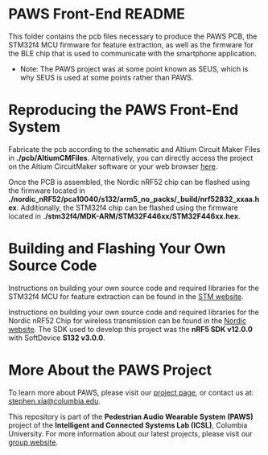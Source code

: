 # PAWS Front-End README #

This folder contains the pcb files necessary to produce the PAWS PCB, the STM32f4 MCU firmware for feature extraction, as well as the firmware for the BLE chip that is used to communicate with the smartphone application.

* Note: The PAWS project was at some point known as SEUS, which is why SEUS is used at some points rather than PAWS.

# Reproducing the PAWS Front-End System

Fabricate the pcb according to the schematic and Altium Circuit Maker Files in **./pcb/AltiumCMFiles**.
Alternatively, you can directly access the project on the Altium CircuitMaker software or your web browser [here](https://circuitmaker.com/Projects/Details/Stephen-Xia/ICSL-PS-Combined).

Once the PCB is assembled, the Nordic nRF52 chip can be flashed using the firmware located in **./nordic_nRF52/pca10040/s132/arm5_no_packs/_build/nrf52832_xxaa.hex**.
Additionally, the STM32f4 chip can be flashed using the firmware located in **./stm32f4/MDK-ARM/STM32F446xx/STM32F446xx.hex**.

# Building and Flashing Your Own Source Code

Instructions on building your own source code and required libraries for the STM32f4 MCU for feature extraction can be found in the [STM website](https://www.st.com/en/evaluation-tools/nucleo-f446re.html).

Instructions on building your own source code and required libraries for the Nordic nRF52 Chip for wireless transmission can be found in the [Nordic website](https://infocenter.nordicsemi.com/index.jsp).
The SDK used to develop this project was the **nRF5 SDK v12.0.0** with SoftDevice **S132 v3.0.0**.

# More About the PAWS Project
To learn more about PAWS, please visit our [project page](http://icsl.ee.columbia.edu/projects/seus), or contact us at: [stephen.xia@columbia.edu](stephen.xia@columbia.edu). 	 
	
This repository is part of the **Pedestrian Audio Wearable System (PAWS)** project of the **Intelligent and Connected Systems Lab (ICSL)**, Columbia University.
For more information about our latest projects, please visit our [group website](http://icsl.ee.columbia.edu).